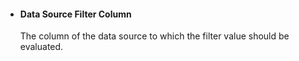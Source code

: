 - #### Data Source Filter Column
	The column of the data source to which the filter value should be evaluated.
